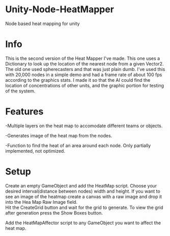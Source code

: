 # Unity-Node-HeatMapper
Node based heat mapping for unity

# Info
This is the second version of the Heat Mapper I've made.  This one uses a Dictionary to look up the location of the nearest node from a given Vector2.  The old one used spherecasters and that was just plain dumb.  I've used this with 20,000 nodes in a simple demo and had a frame rate of about 100 fps according to the graphics stats.  I made it so that the AI could find the location of concentrations of other units, and the graphic portion for testing of the system. 

# Features
-Multiple layers on the heat map to accomodate different teams or objects.

-Generates image of the heat map from the nodes.

-Function to find the heat of an area around each node.  Only partially implemented, not optimized.

# Setup
Create an empty GameObject and add the HeatMap script.  Choose your desired interval(distance between nodes) width and height.  If you want to see an image of the heatmap create a canvas with a raw image and drop it into the Hea Map Raw Image field.  
Hit the CreateGrid button and wait for the grid to generate.  To view the grid after generation press the Show Boxes button.

Add the HeatMapAffector script to any GameObject you want to affect the heat map.  
